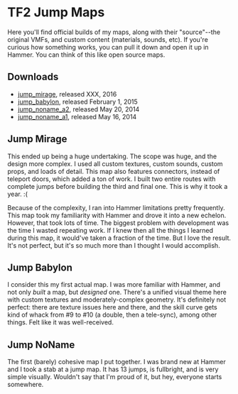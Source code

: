 TF2 Jump Maps
=============

Here you'll find official builds of my maps, along with their "source"--the original VMFs, and
custom content (materials, sounds, etc). If you're curious how something works, you can pull it
down and open it up in Hammer. You can think of this like open source maps.

## Downloads

- [jump_mirage](x), released XXX, 2016
- [jump_babylon](x), released February 1, 2015
- [jump_noname_a2](x), released May 20, 2014
- [jump_noname_a1](x), released May 16, 2014

## Jump Mirage

This ended up being a huge undertaking. The scope was huge, and the design more complex. I used all
custom textures, custom sounds, custom props, and loads of detail. This map also features connectors,
instead of teleport doors, which added a ton of work. I built two entire routes with complete jumps
before building the third and final one. This is why it took a year. :(

Because of the complexity, I ran into Hammer limitations pretty frequently. This map took my
familiarity with Hammer and drove it into a new echelon. However, that took lots of time. The biggest
problem with development was the time I wasted repeating work. If I knew then all the things I learned
during this map, it would've taken a fraction of the time. But I love the result. It's not perfect,
but it's so much more than I thought I would accomplish.

## Jump Babylon

I consider this my first actual map. I was more familiar with Hammer, and not only _built_ a map,
but _designed_ one. There's a unified visual theme here with custom textures and moderately-complex
geometry. It's definitely not perfect: there are texture issues here and there, and the skill curve
gets kind of whack from #9 to #10 (a double, then a tele-sync), among other things. Felt like it was
well-received.

## Jump NoName

The first (barely) cohesive map I put together. I was brand new at Hammer and I took a stab at a
jump map. It has 13 jumps, is fullbright, and is very simple visually. Wouldn't say that I'm proud
of it, but hey, everyone starts somewhere.
